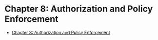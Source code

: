 # Chapter 8: Authorization and Policy Enforcement

- [Chapter 8: Authorization and Policy Enforcement](#chapter-8-authorization-and-policy-enforcement)
